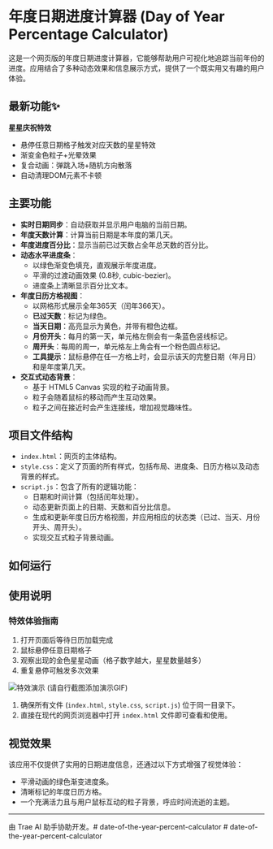# 年度日期进度计算器 (Day of Year Percentage Calculator)

这是一个网页版的年度日期进度计算器，它能够帮助用户可视化地追踪当前年份的进度。应用结合了多种动态效果和信息展示方式，提供了一个既实用又有趣的用户体验。

## 最新功能✨
**星星庆祝特效**
- 悬停任意日期格子触发对应天数的星星特效
- 渐变金色粒子+光晕效果
- 复合动画：弹跳入场+随机方向散落
- 自动清理DOM元素不卡顿

## 主要功能

*   **实时日期同步**：自动获取并显示用户电脑的当前日期。
*   **年度天数计算**：计算当前日期是本年度的第几天。
*   **年度进度百分比**：显示当前已过天数占全年总天数的百分比。
*   **动态水平进度条**：
    *   以绿色渐变色填充，直观展示年度进度。
    *   平滑的过渡动画效果 (0.8秒, cubic-bezier)。
    *   进度条上清晰显示百分比文本。
*   **年度日历方格视图**：
    *   以网格形式展示全年365天（闰年366天）。
    *   **已过天数**：标记为绿色。
    *   **当天日期**：高亮显示为黄色，并带有橙色边框。
    *   **月份开头**：每月的第一天，单元格左侧会有一条蓝色竖线标记。
    *   **周开头**：每周的周一，单元格左上角会有一个粉色圆点标记。
    *   **工具提示**：鼠标悬停在任一方格上时，会显示该天的完整日期（年月日）和是年度第几天。
*   **交互式动态背景**：
    *   基于 HTML5 Canvas 实现的粒子动画背景。
    *   粒子会随着鼠标的移动而产生互动效果。
    *   粒子之间在接近时会产生连接线，增加视觉趣味性。

## 项目文件结构

*   `index.html`：网页的主体结构。
*   `style.css`：定义了页面的所有样式，包括布局、进度条、日历方格以及动态背景的样式。
*   `script.js`：包含了所有的逻辑功能：
    *   日期和时间计算（包括闰年处理）。
    *   动态更新页面上的日期、天数和百分比信息。
    *   生成和更新年度日历方格视图，并应用相应的状态类（已过、当天、月份开头、周开头）。
    *   实现交互式粒子背景动画。

## 如何运行

## 使用说明
### 特效体验指南
1. 打开页面后等待日历加载完成
2. 鼠标悬停任意日期格子
3. 观察出现的金色星星动画（格子数字越大，星星数量越多）
4. 重复悬停可触发多次效果

![特效演示](demo.gif) (请自行截图添加演示GIF)

1.  确保所有文件 (`index.html`, `style.css`, `script.js`) 位于同一目录下。
2.  直接在现代的网页浏览器中打开 `index.html` 文件即可查看和使用。

## 视觉效果

该应用不仅提供了实用的日期进度信息，还通过以下方式增强了视觉体验：
*   平滑动画的绿色渐变进度条。
*   清晰标记的年度日历方格。
*   一个充满活力且与用户鼠标互动的粒子背景，呼应时间流逝的主题。

---

由 Trae AI 助手协助开发。#   d a t e - o f - t h e - y e a r - p e r c e n t - c a l c u l a t o r 
 
 #   d a t e - o f - t h e - y e a r - p e r c e n t - c a l c u l a t o r 
 
 
